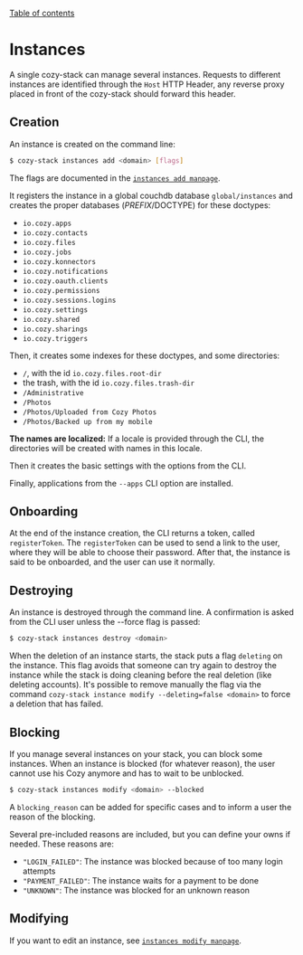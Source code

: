 [Table of contents](README.md#table-of-contents)

# Instances

A single cozy-stack can manage several instances. Requests to different
instances are identified through the `Host` HTTP Header, any reverse proxy
placed in front of the cozy-stack should forward this header.

## Creation

An instance is created on the command line:

```sh
$ cozy-stack instances add <domain> [flags]
```

The flags are documented in the
[`instances add manpage`](cli/cozy-stack_instances_add.md).

It registers the instance in a global couchdb database `global/instances`
and creates the proper databases ($PREFIX/$DOCTYPE) for these doctypes:

-   `io.cozy.apps`
-   `io.cozy.contacts`
-   `io.cozy.files`
-   `io.cozy.jobs`
-   `io.cozy.konnectors`
-   `io.cozy.notifications`
-   `io.cozy.oauth.clients`
-   `io.cozy.permissions`
-   `io.cozy.sessions.logins`
-   `io.cozy.settings`
-   `io.cozy.shared`
-   `io.cozy.sharings`
-   `io.cozy.triggers`

Then, it creates some indexes for these doctypes, and some directories:

-   `/`, with the id `io.cozy.files.root-dir`
-   the trash, with the id `io.cozy.files.trash-dir`
-   `/Administrative`
-   `/Photos`
-   `/Photos/Uploaded from Cozy Photos`
-   `/Photos/Backed up from my mobile`

**The names are localized:** If a locale is provided through the CLI, the
directories will be created with names in this locale.

Then it creates the basic settings with the options from the CLI.

Finally, applications from the `--apps` CLI option are installed.

## Onboarding

At the end of the instance creation, the CLI returns a token, called
`registerToken`. The `registerToken` can be used to send a link to the user,
where they will be able to choose their password. After that, the instance
is said to be onboarded, and the user can use it normally.

## Destroying

An instance is destroyed through the command line. A confirmation is asked from
the CLI user unless the --force flag is passed:

```sh
$ cozy-stack instances destroy <domain>
```

When the deletion of an instance starts, the stack puts a flag `deleting` on
the instance. This flag avoids that someone can try again to destroy the
instance while the stack is doing cleaning before the real deletion (like
deleting accounts). It's possible to remove manually the flag via the command
`cozy-stack instance modify --deleting=false <domain>` to force a deletion that
has failed.

## Blocking

If you manage several instances on your stack, you can block some instances.
When an instance is blocked (for whatever reason), the user cannot use his Cozy
anymore and has to wait to be unblocked.

```sh
$ cozy-stack instances modify <domain> --blocked
```

A `blocking_reason` can be added for specific cases and to inform a user the
reason of the blocking.

Several pre-included reasons are included, but you can define your owns if needed. These reasons are:
- `"LOGIN_FAILED"`: The instance was blocked because of too many login attempts
- `"PAYMENT_FAILED"`: The instance waits for a payment to be done
- `"UNKNOWN"`: The instance was blocked for an unknown reason

## Modifying

If you want to edit an instance, see [`instances modify manpage`](cli/cozy-stack_instances_modify.md).
